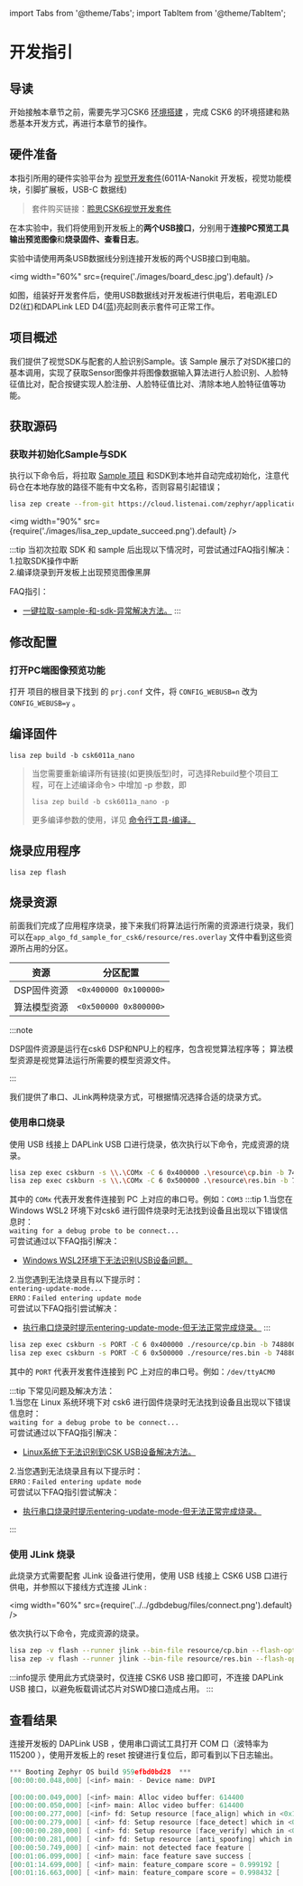 import Tabs from '@theme/Tabs';
import TabItem from '@theme/TabItem';

# 开发指引

## 导读

开始接触本章节之前，需要先学习CSK6 <a href="../../application/getting_start" target="_blank">环境搭建</a> ，完成 CSK6 的环境搭建和熟悉基本开发方式，再进行本章节的操作。

## 硬件准备

   本指引所用的硬件实验平台为 <a href="/chips/600X/overview/nanokit/kit/vision_kit" target="_blank">视觉开发套件</a>(6011A-Nanokit 开发板，视觉功能模块，引脚扩展板，USB-C 数据线)
   > 套件购买链接：<a href="https://item.taobao.com/item.htm?spm=a230r.1.14.1.3ce31674ICib4M&id=687851402211&ns=1&abbucket=5#detailt" target="_blank">聆思CSK6视觉开发套件</a>

在本实验中，我们将使用到开发板上的**两个USB接口**，分别用于**连接PC预览工具输出预览图像**和**烧录固件、查看日志**。

实验中请使用两条USB数据线分别连接开发板的两个USB接口到电脑。

<img
  width="60%"
  src={require('./images/board_desc.jpg').default}
  /> 

如图，组装好开发套件后，使用USB数据线对开发板进行供电后，若电源LED D2(红)和DAPLink LED D4(蓝)亮起则表示套件可正常工作。

## 项目概述

我们提供了视觉SDK与配套的人脸识别Sample。该 Sample 展示了对SDK接口的基本调用，实现了获取Sensor图像并将图像数据输入算法进行人脸识别、人脸特征值比对，配合按键实现人脸注册、人脸特征值比对、清除本地人脸特征值等功能。

## 获取源码

### 获取并初始化Sample与SDK

执行以下命令后，将拉取 [Sample 项目](https://cloud.listenai.com/zephyr/applications/app_algo_fd_sample_for_csk6) 和SDK到本地并自动完成初始化，注意代码仓在本地存放的路径不能有中文名称，否则容易引起错误；

```bash
lisa zep create --from-git https://cloud.listenai.com/zephyr/applications/app_algo_fd_sample_for_csk6.git
```

<img
  width="90%"
  src={require('./images/lisa_zep_update_succeed.png').default}
  />

:::tip
当初次拉取 SDK 和 sample 后出现以下情况时，可尝试通过FAQ指引解决：   
1.拉取SDK操作中断   
2.编译烧录到开发板上出现预览图像黑屏   
 
FAQ指引：     
- <a href="../../FAQ/faq_application#一键拉取-sample-和-sdk-异常解决方法" target="_blank">一键拉取-sample-和-sdk-异常解决方法。</a>
:::

## 修改配置

### 打开PC端图像预览功能
打开 项目的根目录下找到 的 `prj.conf` 文件，将 `CONFIG_WEBUSB=n` 改为`CONFIG_WEBUSB=y` 。


## 编译固件

```
lisa zep build -b csk6011a_nano
```

> 当您需要重新编译所有链接(如更换版型)时，可选择Rebuild整个项目工程，可在上述编译命令> 中增加 -p 参数，即
>
> ` lisa zep build -b csk6011a_nano -p ` 
> 
> 更多编译参数的使用，详见 <a href="/chips/600X/tool/lisa_plugin_zephyr/build_flash_debug#原始编译" target="_blank">命令行工具-编译。</a>

## 烧录应用程序

```
lisa zep flash
```

## 烧录资源

前面我们完成了应用程序烧录，接下来我们将算法运行所需的资源进行烧录，我们可以在`app_algo_fd_sample_for_csk6/resource/res.overlay` 文件中看到这些资源所占用的分区。

| 资源           | 分区配置              |
| -------------- | --------------------- |
| DSP固件资源 | `<0x400000 0x100000>` |
| 算法模型资源   | `<0x500000 0x800000>` |

:::note

DSP固件资源是运行在csk6 DSP和NPU上的程序，包含视觉算法程序等；
算法模型资源是视觉算法运行所需要的模型资源文件。

:::

我们提供了串口、JLink两种烧录方式，可根据情况选择合适的烧录方式。

### 使用串口烧录

使用 USB 线接上 DAPLink USB 口进行烧录，依次执行以下命令，完成资源的烧录。

<div style={{
    border: 'solid 1px #80808080',
    padding: 12,
    borderRadius: 12
  }}>
<Tabs
    groupId="operating-systems"
    defaultValue="windows"
    values={[
        {label: 'Windows', value: 'windows'},
        {label: 'macOS / Linux', value: 'unix'}
    ]}
>
  <TabItem value="windows">

```bash
lisa zep exec cskburn -s \\.\COMx -C 6 0x400000 .\resource\cp.bin -b 748800
lisa zep exec cskburn -s \\.\COMx -C 6 0x500000 .\resource\res.bin -b 748800
```

其中的 `COMx` 代表开发套件连接到 PC 上对应的串口号。例如：`COM3`
:::tip
1.当您在 Windows WSL2 环境下对csk6 进行固件烧录时无法找到设备且出现以下错误信息时：   
`waiting for a debug probe to be connect...`    
可尝试通过以下FAQ指引解决：  

- <a href="../../FAQ/faq_build_flash#wsl2环境下无法进行烧录" target="_blank">Windows WSL2环境下无法识别USB设备问题。</a>

2.当您遇到无法烧录且有以下提示时：    
`entering-update-mode...`    
`ERRO：Failed entering update mode `   
可尝试以下FAQ指引尝试解决：   

- <a href="../../FAQ/faq_build_flash#执行串口烧录时提示entering-update-mode-但无法正常完成烧录" target="_blank">执行串口烧录时提示entering-update-mode-但无法正常完成烧录。</a>
:::
  </TabItem>

  <TabItem value="unix">

```bash
lisa zep exec cskburn -s PORT -C 6 0x400000 ./resource/cp.bin -b 748800
lisa zep exec cskburn -s PORT -C 6 0x500000 ./resource/res.bin -b 748800
```

其中的 `PORT` 代表开发套件连接到 PC 上对应的串口号。例如：`/dev/ttyACM0`

:::tip
下常见问题及解决方法：    
1.当您在 Linux 系统环境下对 csk6 进行固件烧录时无法找到设备且出现以下错误信息时：   
`waiting for a debug probe to be connect...`    
可尝试通过以下FAQ指引解决：  

- <a href="../../FAQ/faq_env#linux系统下无法识别到csk-usb设备" target="_blank">Linux系统下无法识别到CSK USB设备解决方法。</a>    



2.当您遇到无法烧录且有以下提示时：    
`ERRO：Failed entering update mode `   
可尝试以下FAQ指引尝试解决：  


- <a href="../../FAQ/faq_build_flash#执行串口烧录时，提示entering-update-mode-但无法正常完成烧录" target="_blank">执行串口烧录时提示entering-update-mode-但无法正常完成烧录。</a>

:::

  </TabItem>

</Tabs>
</div>


### 使用 JLink 烧录

此烧录方式需要配套 JLink 设备进行使用，使用 USB 线接上 CSK6 USB 口进行供电，并参照以下接线方式连接 JLink :

<img
  width="60%"
  src={require('../../gdbdebug/files/connect.png').default}
  />

依次执行以下命令，完成资源的烧录。

```bash
lisa zep -v flash --runner jlink --bin-file resource/cp.bin --flash-opt="--base-address=0x18400000"
lisa zep -v flash --runner jlink --bin-file resource/res.bin --flash-opt="--base-address=0x18500000"
```

:::info提示
使用此方式烧录时，仅连接 CSK6 USB 接口即可，不连接 DAPLink USB 接口，以避免板载调试芯片对SWD接口造成占用。
:::

## 查看结果

连接开发板的 DAPLink USB ，使用串口调试工具打开 COM 口（波特率为 115200 ），使用开发板上的 reset 按键进行复位后，即可看到以下日志输出。

```c
*** Booting Zephyr OS build 959efbd0bd28  ***
[00:00:00.048,000] [<inf> main: - Device name: DVPI
 
[00:00:00.049,000] [<inf> main: Alloc video buffer: 614400 
[00:00:00.050,000] [<inf> main: Alloc video buffer: 614400 
[00:00:00.277,000] [<inf> fd: Setup resource [face_align] which in <0x185a6d40,0x1547984> type: 0 
[00:00:00.279,000] [ <inf> fd: Setup resource [face_detect] which in <0x18500060,0x683232> type: 1 
[00:00:00.280,000] [ <inf> fd: Setup resource [face_verify] which in <0x1881bfa0,0x3911360> type: 2 
[00:00:00.281,000] [ <inf> fd: Setup resource [anti_spoofing] which in <0x18720c20,0x1028976> type: 3
[00:00:50.749,000] [ <inf> main: not detected face feature [ 
[00:01:06.099,000] [ <inf> main: face feature save success [ 
[00:01:14.699,000] [ <inf> main: feature_compare score = 0.999192 [ 
[00:01:16.663,000] [ <inf> main: feature_compare score = 0.998432 [ 
```
